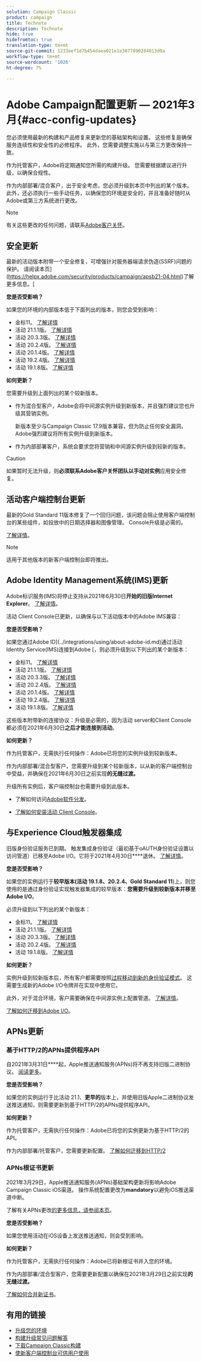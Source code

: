 ```yaml
---
solution: Campaign Classic
product: campaign
title: Technote
description: Technote
hide: true
hidefromtoc: true
translation-type: tm+mt
source-git-commit: 1233eef1d7b454daea021e1e3077890284813d9a
workflow-type: tm+mt
source-wordcount: '1026'
ht-degree: 7%

---
```



# Adobe Campaign配置更新 — 2021年3月{#acc-config-updates}

您必须使用最新的构建和产品修复来更新您的基础架构和设置。 这些修复是确保服务连续性和安全性的必修程序。 此外，您需要调整实施以与第三方更改保持一致。

作为托管客户，Adobe将定期通知您所需的构建升级。 您需要根据建议进行升级，以确保合规性。

作为内部部署/混合客户，出于安全考虑，您必须升级到本页中列出的某个版本。 此外，还必须执行一些手动任务，以确保您的环境是安全的，并且准备好随时从Adobe或第三方系统进行更改。

>[!NOTE]
>
>有关这些更改的任何问题，请联系[Adobe客户关怀](https://helpx.adobe.com/enterprise/admin-guide.html/enterprise/using/support-for-experience-cloud.ug.html)。

## 安全更新

最新的活动版本附带一个安全修复，可增强针对服务器端请求伪造(SSRF)问题的保护。 请阅读本页](https://helpx.adobe.com/security/products/campaign/apsb21-04.html)了解更多信息。[

**您是否受影响？**

如果您的环境的内部版本低于下面列出的版本，则您会受到影响：

* 金标11。 [了解详情](../rn/using/gold-standard.md)
* 活动 21.1.1版。 [了解详情](../rn/using/latest-release.md)
* 活动 20.3.3版。 [了解详情](../rn/using/release--20-3.md)
* 活动 20.2.4版。 [了解详情](../rn/using/release--20-2.md)
* 活动 20.1.4版。 [了解详情](../rn/using/release--20-1.md)
* 活动 19.2.4版。 [了解详情](../rn/using/release--19-2.md)
* 活动 19.1.8版。 [了解详情](../rn/using/release--19-1.md)

**如何更新？**

您需要升级到上面列出的某个较新版本。

* 作为混合型客户，Adobe会将中间源实例升级到新版本，并且强烈建议您也升级其营销实例。

   新版本至少与Campaign Classic 17.9版本兼容，但为防止任何安全漏洞，Adobe强烈建议将所有实例升级到新版本。 

* 作为内部部署客户，系统会要求您将营销和中间源实例升级到较新的版本。

>[!CAUTION]
>
>如果暂时无法升级，则&#x200B;**必须联系Adobe客户关怀团队以手动对实例**&#x200B;应用安全修复。


## 活动客户端控制台更新

最新的Gold Standard 11版本修复了一个回归问题，该问题会阻止使用客户端控制台的某些组件，如投放中的日期选择器和图像管理。 Console升级是必需的。

[了解详情](../rn/using/gold-standard.md)。

>[!NOTE]
>
>适用于其他版本的新客户端控制台即将推出。

## Adobe Identity Management系统(IMS)更新

Adobe标识服务(IMS)将停止支持从2021年6月30日&#x200B;**开始的旧版Internet Explorer**。 [了解详情](https://helpx.adobe.com/x-productkb/global/update-operating-system-and-browser.html)。

活动 Client Console已更新，以确保与以下活动版本中的Adobe IMS兼容：

**您是否受影响？**

如果您通过Adobe ID](../integrations/using/about-adobe-id.md)通过活动 Identity Service(IMS)连接到Adobe [，则必须升级到以下列出的某个新版本：

* 金标11。 [了解详情](../rn/using/gold-standard.md)
* 活动 21.1.1版。 [了解详情](../rn/using/latest-release.md)
* 活动 20.3.3版。 [了解详情](../rn/using/release--20-3.md)
* 活动 20.2.4版。 [了解详情](../rn/using/release--20-2.md)
* 活动 20.1.4版。 [了解详情](../rn/using/release--20-1.md)
* 活动 19.2.4版。 [了解详情](../rn/using/release--19-2.md)
* 活动 19.1.8版。 [了解详情](../rn/using/release--19-1.md)

这些版本附带新的连接协议：升级是必需的，因为活动 server和Client Console都必须在2021年6月30日&#x200B;**之后才能连接到活动**。

**如何更新？**

作为托管客户，无需执行任何操作：Adobe已将您的实例升级到较新版本。

作为内部部署/混合型客户，您需要升级到某个较新版本，以从新的客户端控制台中受益，并确保在2021年6月30日之前实现&#x200B;**的无缝过渡。**

升级所有实例后，客户端控制台也需要升级到此版本。

* 了解如何访问[Adobe软件分发](https://experienceleague.adobe.com/docs/experience-cloud/software-distribution/home.html?lang=en)。

* [了解如何安装活动 Client Console](../installation/using/installing-the-client-console.md)。

## 与Experience Cloud触发器集成

旧版身份验证服务已到期。 触发集成身份验证（最初基于oAUTH身份验证设置以访问管道）已移至Adobe I/O。它将于2021年4月30日&#x200B;****&#x200B;退休。 [了解详情](https://experienceleaguecommunities.adobe.com/t5/adobe-analytics-discussions/adobe-analytics-legacy-api-end-of-life-notice/td-p/385411)。

**您是否受影响？**

如果您的实例运行于&#x200B;**较早版本(活动 19.1.8、20.2.4、Gold Standard 11**)上，则您使用的是通过身份验证实现触发器集成的较早版本：**您需要升级到较新版本并移至Adobe I/O**。

必须升级到以下列出的某个新版本：

* 金标11。 [了解详情](../rn/using/gold-standard.md)
* 活动 21.1.1版。 [了解详情](../rn/using/latest-release.md)
* 活动 20.3.3版。 [了解详情](../rn/using/release--20-3.md)
* 活动 20.2.4版。 [了解详情](../rn/using/release--20-2.md)
* 活动 19.1.8版。 [了解详情](../rn/using/release--19-1.md)

**如何更新？**

实例升级到较新版本后，所有客户都需要按照[过程移动到新的身份验证模式](../integrations/using/configuring-adobe-io.md)。 这需要生成新的Adobe I/O令牌并在实现中使用它。  

此外，对于混合环境，客户需要确保在中间源实例上配置管道。 [了解详情](../integrations/using/configuring-pipeline.md)。

[了解如何迁移到Adobe I/O](../integrations/using/configuring-adobe-io.md)。

## APNs更新

### 基于HTTP/2的APNs提供程序API

自2021年3月31日&#x200B;****&#x200B;起，Apple推送通知服务(APNs)将不再支持旧版二进制协议。 [阅读更多](https://developer.apple.com/news/?id=c88acm2b)。

**您是否受影响？**

如果您的实例运行于比活动 21.1、**更早的**&#x200B;版本上，并使用旧版Apple二进制协议发送推送通知，则需要更新到基于HTTP/2的APNs提供程序API。

**如何更新？**

作为托管客户，无需执行任何操作：Adobe已将您的实例更新为基于HTTP/2的API。

作为内部部署/托管客户，您需要更新配置。 [了解如何迁移到HTTP/2](https://helpx.adobe.com/cn/campaign/kb/migrate-to-apns-http2.html)

### APNs根证书更新

2021年3月29日，Apple推送通知服务(APNs)基础架构更新将影响Adobe Campaign Classic iOS渠道。 操作系统配置更改为&#x200B;**mandatory**&#x200B;以避免iOS推送渠道中断。

了解有关APNs更改[的更多信息，请参阅本页](https://developer.apple.com/news/?id=7gx0a2lp)。

**您是否受影响？**

如果您使用活动在iOS设备上发送推送通知，则会受到影响。

**如何更新？**

作为托管客户，无需执行任何操作：Adobe已将新根证书并入您的环境。

作为内部部署/混合型客户，您需要更新配置以确保在2021年3月29日之前实现&#x200B;**的无缝过渡。**

[了解如何合并新证书](ios-certificate-update.md)。


## 有用的链接

* [升级您的环境](../production/using/build-upgrade.md)
* [构建升级常见问题解答](../platform/using/faq-build-upgrade.md)
* [下载Campaign Classic构建](https://experience.adobe.com/#/downloads/content/software-distribution/en/campaign.html)
* [使新客户端控制台可供用户使用](../installation/using/client-console-availability-for-windows.md)

